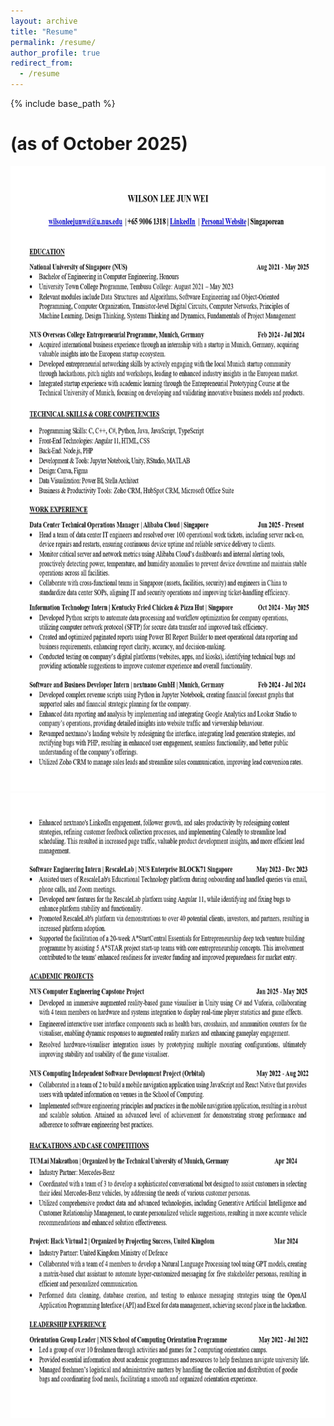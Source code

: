 ```yaml
---
layout: archive
title: "Resume"
permalink: /resume/
author_profile: true
redirect_from:
  - /resume
---
```


{% include base_path %}

# (as of October 2025)

<img src="/images/Wil_Oct.jpg" height="1000px" width="800px">
<img src="/images/Resume_Oct_1.jpg" height="1000px" width="800px">
